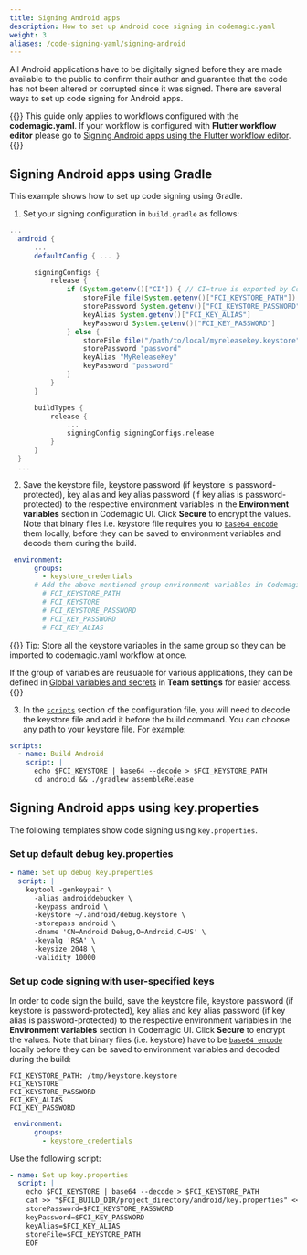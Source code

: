 ```yaml
---
title: Signing Android apps
description: How to set up Android code signing in codemagic.yaml
weight: 3
aliases: /code-signing-yaml/signing-android
---
```


All Android applications have to be digitally signed before they are made available to the public to confirm their author and guarantee that the code has not been altered or corrupted since it was signed. There are several ways to set up code signing for Android apps.

{{<notebox>}}
This guide only applies to workflows configured with the **codemagic.yaml**. If your workflow is configured with **Flutter workflow editor** please go to [Signing Android apps using the Flutter workflow editor](../code-signing/android-code-signing).
{{</notebox>}}

## Signing Android apps using Gradle

This example shows how to set up code signing using Gradle.

1. Set your signing configuration in `build.gradle` as follows:

```gradle
...
  android {
      ...
      defaultConfig { ... }

      signingConfigs {
          release {
              if (System.getenv()["CI"]) { // CI=true is exported by Codemagic
                  storeFile file(System.getenv()["FCI_KEYSTORE_PATH"])
                  storePassword System.getenv()["FCI_KEYSTORE_PASSWORD"]
                  keyAlias System.getenv()["FCI_KEY_ALIAS"]
                  keyPassword System.getenv()["FCI_KEY_PASSWORD"]
              } else {
                  storeFile file("/path/to/local/myreleasekey.keystore")
                  storePassword "password"
                  keyAlias "MyReleaseKey"
                  keyPassword "password"
              }
          }
      }

      buildTypes {
          release {
              ...
              signingConfig signingConfigs.release
          }
      }
  }
  ...
```
2. Save the keystore file, keystore password (if keystore is password-protected), key alias and key alias password (if key alias is password-protected) to the respective environment variables in the **Environment variables** section in Codemagic UI. Click **Secure** to encrypt the values. Note that binary files i.e. keystore file requires you to [`base64 encode`](../variables/environment-variable-groups/#storing-sensitive-valuesfiles) them locally, before they can be saved to environment variables and decode them during the build.

```yaml
 environment:
      groups:
        - keystore_credentials
      # Add the above mentioned group environment variables in Codemagic UI (either in Application/Team variables)
        # FCI_KEYSTORE_PATH 
        # FCI_KEYSTORE
        # FCI_KEYSTORE_PASSWORD
        # FCI_KEY_PASSWORD
        # FCI_KEY_ALIAS
```
{{<notebox>}}
Tip: Store all the keystore variables in the same group so they can be imported to codemagic.yaml workflow at once. 
  
If the group of variables are reusuable for various applications, they can be defined in [Global variables and secrets](../variables/environment-variable-groups/#global-variables-and-secrets) in **Team settings** for easier access.
{{</notebox>}}

3. In the [`scripts`](../getting-started/yaml#scripts) section of the configuration file, you will need to decode the keystore file and add it before the build command. You can choose any path to your keystore file. For example:

```yaml
scripts:
  - name: Build Android
    script: |
      echo $FCI_KEYSTORE | base64 --decode > $FCI_KEYSTORE_PATH
      cd android && ./gradlew assembleRelease
```

## Signing Android apps using key.properties

The following templates show code signing using `key.properties`.

### Set up default debug key.properties

```yaml
- name: Set up debug key.properties
  script: |
    keytool -genkeypair \
      -alias androiddebugkey \
      -keypass android \
      -keystore ~/.android/debug.keystore \
      -storepass android \
      -dname 'CN=Android Debug,O=Android,C=US' \
      -keyalg 'RSA' \
      -keysize 2048 \
      -validity 10000
```
### Set up code signing with user-specified keys

In order to code sign the build, save the keystore file, keystore password (if keystore is password-protected), key alias and key alias password (if key alias is password-protected) to the respective environment variables in the **Environment variables** section in Codemagic UI. Click **Secure** to encrypt the values. Note that binary files (i.e. keystore) have to be [`base64 encode`](../variables/environment-variable-groups/#storing-sensitive-valuesfiles) locally before they can be saved to environment variables and decoded during the build:

```
FCI_KEYSTORE_PATH: /tmp/keystore.keystore
FCI_KEYSTORE
FCI_KEYSTORE_PASSWORD
FCI_KEY_ALIAS
FCI_KEY_PASSWORD
```
```yaml
 environment:
      groups:
        - keystore_credentials
 ```
 
Use the following script:

```yaml
- name: Set up key.properties
  script: |
    echo $FCI_KEYSTORE | base64 --decode > $FCI_KEYSTORE_PATH
    cat >> "$FCI_BUILD_DIR/project_directory/android/key.properties" <<EOF
    storePassword=$FCI_KEYSTORE_PASSWORD
    keyPassword=$FCI_KEY_PASSWORD
    keyAlias=$FCI_KEY_ALIAS
    storeFile=$FCI_KEYSTORE_PATH
    EOF
```
